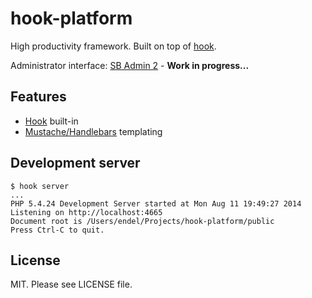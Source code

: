 hook-platform
=============

High productivity framework. Built on top of [hook](https://github.com/doubleleft/hook).

Administrator interface: [SB Admin 2](http://startbootstrap.com/template-overviews/sb-admin-2/) - **Work in progress...**

Features
---

- [Hook](https://github.com/doubleleft/hook) built-in
- [Mustache/Handlebars](https://github.com/zordius/lightncandy) templating

Development server
---

```
$ hook server
...
PHP 5.4.24 Development Server started at Mon Aug 11 19:49:27 2014
Listening on http://localhost:4665
Document root is /Users/endel/Projects/hook-platform/public
Press Ctrl-C to quit.
```

License
---

MIT. Please see LICENSE file.
